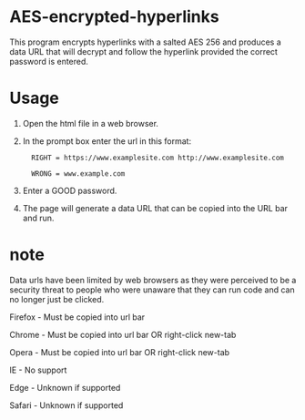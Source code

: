 # AES-encrypted-hyperlinks
This program encrypts hyperlinks with a salted AES 256 and produces a data URL that will decrypt and follow the hyperlink provided the correct password is entered.

# Usage
1. Open the html file in a web browser.
2. In the prompt box enter the url in this format:

         RIGHT = https://www.examplesite.com http://www.examplesite.com
         
         WRONG = www.example.com
         
3. Enter a GOOD password.
4. The page will generate a data URL that can be copied into the URL bar and run.

# note
Data urls have been limited by web browsers as they were perceived to be a security threat to people who were unaware that they can run code and can no longer just be clicked.

Firefox - Must be copied into url bar

Chrome  - Must be copied into url bar OR right-click new-tab

Opera   - Must be copied into url bar OR right-click new-tab

IE      - No support

Edge    - Unknown if supported

Safari  - Unknown if supported


